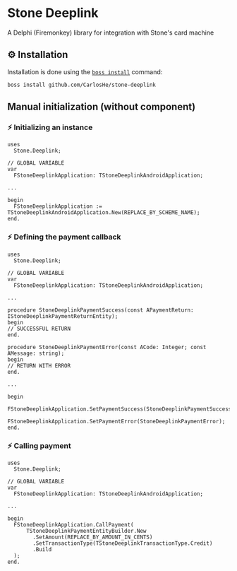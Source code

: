 # Stone Deeplink

A Delphi (Firemonkey) library for integration with Stone's card machine

## ⚙️ Installation
Installation is done using the [`boss install`](https://github.com/HashLoad/boss) command:
``` sh
boss install github.com/CarlosHe/stone-deeplink
```
## Manual initialization (without component)

### ⚡️ Initializing an instance
```delphi
uses
  Stone.Deeplink;

// GLOBAL VARIABLE
var
  FStoneDeeplinkApplication: TStoneDeeplinkAndroidApplication;

...

begin
  FStoneDeeplinkApplication := TStoneDeeplinkAndroidApplication.New(REPLACE_BY_SCHEME_NAME);
end.
```

### ⚡️ Defining the payment callback
```delphi
uses
  Stone.Deeplink;

// GLOBAL VARIABLE
var
  FStoneDeeplinkApplication: TStoneDeeplinkAndroidApplication;

...

procedure StoneDeeplinkPaymentSuccess(const APaymentReturn: IStoneDeeplinkPaymentReturnEntity);
begin
// SUCCESSFUL RETURN
end.

procedure StoneDeeplinkPaymentError(const ACode: Integer; const AMessage: string);
begin
// RETURN WITH ERROR
end.

...

begin
  FStoneDeeplinkApplication.SetPaymentSuccess(StoneDeeplinkPaymentSuccess);
  FStoneDeeplinkApplication.SetPaymentError(StoneDeeplinkPaymentError);
end.
```
### ⚡️ Calling payment
```delphi
uses
  Stone.Deeplink;

// GLOBAL VARIABLE
var
  FStoneDeeplinkApplication: TStoneDeeplinkAndroidApplication;

...

begin
  FStoneDeeplinkApplication.CallPayment(
      TStoneDeeplinkPaymentEntityBuilder.New
        .SetAmount(REPLACE_BY_AMOUNT_IN_CENTS)
        .SetTransactionType(TStoneDeeplinkTransactionType.Credit)
        .Build
  );
end.
```
